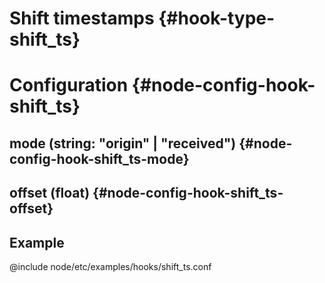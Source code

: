 # Shift timestamps {#hook-type-shift_ts}

# Configuration {#node-config-hook-shift_ts}

## mode (string: "origin" | "received") {#node-config-hook-shift_ts-mode}

## offset (float) {#node-config-hook-shift_ts-offset}

## Example

@include node/etc/examples/hooks/shift_ts.conf
